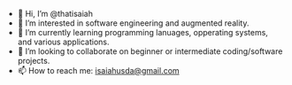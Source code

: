 - 👋 Hi, I’m @thatisaiah
- 👀 I’m interested in software engineering and augmented reality.
- 🌱 I’m currently learning programming lanuages, opperating systems, and various applications.
- 💞️ I’m looking to collaborate on beginner or intermediate coding/software projects.
- 📫 How to reach me: isaiahusda@gmail.com

<!---
thatisaiah/thatisaiah is a ✨ special ✨ repository because its `README.md` (this file) appears on your GitHub profile.
You can click the Preview link to take a look at your changes.
--->
